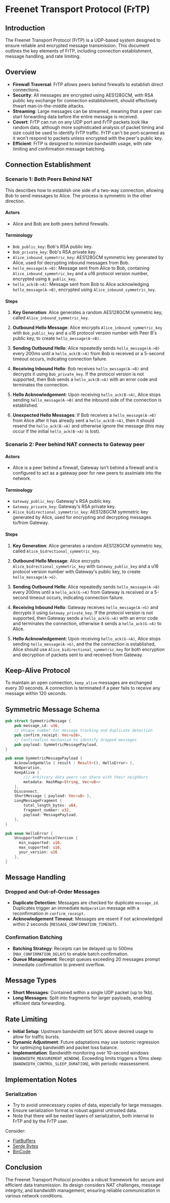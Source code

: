 # Freenet Transport Protocol (FrTP)

## Introduction

The Freenet Transport Protocol (FrTP) is a UDP-based system designed to ensure reliable and encrypted
message transmission. This document outlines the key elements of FrTP, including connection
establishment, message handling, and rate limiting.

## Overview

- **Firewall Traversal**: FrTP allows peers behind firewalls to establish direct connections.
- **Security**: All messages are encrypted using AES128GCM, with RSA public key exchange for
  connection establishment, should effectively thwart man-in-the-middle attacks.
- **Streaming**: Large messages can be streamed, meaning that a peer can start forwarding data
  before the entire message is received.
- **Covert**: FrTP can run on any UDP port and FrTP packets look like random data, although more
  sophisticated analysis of packet timing and size could be used to identify FrTP traffic. FrTP
  can't be port-scanned as it won't respond to packets unless encrypted with the peer's public key.
- **Efficient**: FrTP is designed to minimize bandwidth usage, with rate limiting and confirmation
  message batching.

## Connection Establishment

### Scenario 1: Both Peers Behind NAT

This describes how to establish one side of a two-way connection, allowing Bob to send messages
to Alice. The process is symmetric in the other direction.

#### Actors

- Alice and Bob are both peers behind firewalls.

#### Terminology

- `Bob_public_key`: Bob's RSA public key.
- `Bob_private_key`: Bob's RSA private key.
- `Alice_inbound_symmetric_key`: AES128GCM symmetric key generated by Alice, used for decrypting
  inbound messages from Bob.
- `hello_message(A->B)`: Message sent from Alice to Bob, containing `Alice_inbound_symmetric_key`
  and a u16 protocol version number, encrypted using `B_public_key`.
- `hello_ack(B->A)`: Message sent from Bob to Alice acknowledging `hello_message(A->B)`,
  encrypted using `Alice_inbound_symmetric_key`.

#### Steps

1. **Key Generation**: Alice generates a random AES128GCM symmetric key,
   called `Alice_inbound_symmetric_key`.

2. **Outbound Hello Message**: Alice encrypts `Alice_inbound_symmetric_key` with `Bob_public_key` and
   a u16 protocol version number with Peer B's public key, to create `hello_message(A->B)`.

3. **Sending Outbound Hello**: Alice repeatedly sends `hello_message(A->B)` every 200ms until
   a `hello_ack(B->A)` from Bob is received or a 5-second timeout occurs, indicating connection
   failure.

4. **Receiving Inbound Hello**: Bob receives `hello_message(A->B)` and decrypts it using
   `Bob_private_key`. If the protocol version is not supported, then Bob sends a `hello_ack(B->A)`
   with an error code and terminates the connection.

5. **Hello Acknowledgement**: Upon receiving `hello_ack(B->A)`, Alice stops sending `hello_message(A->B)`
   and the inbound side of the connection is established.

6. **Unexpected Hello Messages**: If Bob receives a `hello_message(A->B)` from Alice after
   it has already sent a `hello_ack(B->A)`, then it should resend the `hello_ack(B->A)` and
   otherwise ignore the message (this may occur if the initial `hello_ack(B->A)` is lost).

### Scenario 2: Peer behind NAT connects to Gateway peer

#### Actors

- Alice is a peer behind a firewall, Gateway isn't behind a firewall and is configured to act as a
  gateway peer for new peers to assimiate into the network.

#### Terminology

- `Gateway_public_key`: Gateway's RSA public key.
- `Gateway_private_key`: Gateway's RSA private key.
- `Alice_bidirectional_symmetric_key`: AES128GCM symmetric key generated by Alice, used for encrypting
  and decrypting messages to/from Gateway.

#### Steps

1. **Key Generation**: Alice generates a random AES128GCM symmetric key,
   called `Alice_bidrectional_symmetric_key`.

2. **Outbound Hello Message**: Alice encrypts `Alice_bidrectional_symmetric_key` with `Gateway_public_key` and
   a u16 protocol version number with Gateway's public key, to create `hello_message(A->G)`.

3. **Sending Outbound Hello**: Alice repeatedly sends `hello_message(A->B)` every 200ms until
   a `hello_ack(G->A)` from Gateway is received or a 5-second timeout occurs, indicating connection
   failure.

4. **Receiving Inbound Hello**: Gateway receives `hello_message(A->G)` and decrypts it using
   `Gateway_private_key`. If the protocol version is not supported, then Gateway sends a `hello_ack(G->A)`
   with an error code and terminates the connection, otherwise it sends a `hello_ack(G->A)` to Alice.

5. **Hello Acknowledgement**: Upon receiving `hello_ack(G->A)`, Alice stops sending `hello_message(A->G)`,
   and the the connection is established, Alice should use `Alice_bidirectional_symmetric_key` for
   both encryption and decryption of packets sent to and received from Gateway.

## Keep-Alive Protocol

To maintain an open connection, `keep_alive` messages are exchanged every 30 seconds. A connection
is terminated if a peer fails to receive any message within 120 seconds.

## Symmetric Message Schema

```rust
pub struct SymmetricMessage {
    pub message_id: u16,
    // Unique number for message tracking and duplicate detection
    pub confirm_receipt: Vec<u16>,
    // Confirmation mechanism to identify dropped messages
    pub payload: SymmetricMessagePayload,
}

pub enum SymmetricMessagePayload {
    AcknowledgeHello { result : Result<(), HelloError> },
    NoOperation,
    KeepAlive {
        /// Arbitrary data peers can share with their neighbors
        metadata: HashMap<String, Vec<u8>>
    },
    Disconnect,
    ShortMessage { payload: Vec<u8> },
    LongMessageFragment {
        total_length_bytes: u64,
        fragment_number: u32,
        payload: MessagePayload,
    },
}

pub enum HelloError {
    UnsupportedProtocolVersion {
      min_supported: u16,
      max_supported: u16,
      your_version: u16
    },
}
```

## Message Handling

### Dropped and Out-of-Order Messages

- **Duplicate Detection**: Messages are checked for duplicate `message_id`. Duplicates trigger 
  an immediate `NoOperation` message with a reconfirmation in `confirm_receipt`.
- **Acknowledgement Timeout**: Messages are resent if not acknowledged within 2 seconds
  (`MESSAGE_CONFIRMATION_TIMEOUT`).

### Confirmation Batching

- **Batching Strategy**: Receipts can be delayed up to 500ms (`MAX_CONFIRMATION_DELAY`) to enable
  batch confirmation.
- **Queue Management**: Receipt queues exceeding 20 messages prompt immediate confirmation to
  prevent overflow.

## Message Types

- **Short Messages**: Contained within a single UDP packet (up to 1kb).
- **Long Messages**: Split into fragments for larger payloads, enabling efficient data forwarding.

## Rate Limiting

- **Initial Setup**: Upstream bandwidth set 50% above desired usage to allow for traffic bursts.
- **Dynamic Adjustment**: Future adaptations may use isotonic regression for optimizing bandwidth
  and packet loss
  balance.
- **Implementation**: Bandwidth monitoring over 10-second windows (`BANDWIDTH_MEASUREMENT_WINDOW`).
  Exceeding limits
  triggers a 10ms sleep (`BANDWIDTH_CONTROL_SLEEP_DURATION`), with periodic reassessment.

## Implementation Notes

### Serialization

- Try to avoid unnecessary copies of data, especially for large messages.
- Ensure serialization format is robust against untrusted data.
- Note that there will be nested layers of serialization, both internal to FrTP and
  by the FrTP user.

Consider:

- [FlatBuffers](https://crates.io/crates/flatbuffers/)
- [Serde Bytes](https://docs.rs/serde_bytes/latest/serde_bytes/)
- [BinCode](https://github.com/bincode-org/bincode)

## Conclusion

The Freenet Transport Protocol provides a robust framework for secure and efficient data
transmission. Its design considers NAT challenges, message integrity, and bandwidth management,
ensuring reliable communication in various network conditions.
